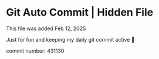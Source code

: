 # Git Auto Commit | Hidden File

This file was added Feb 12, 2025

Just for fun and keeping my daily git commit active 🤪

commit number: 431130
